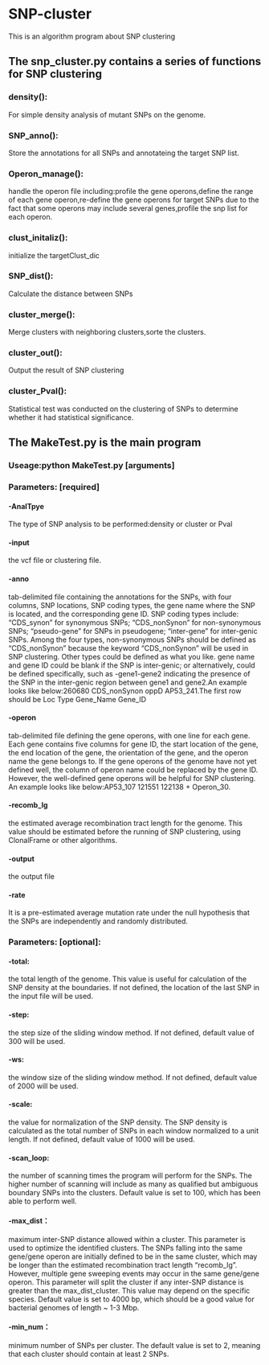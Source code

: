 # SNP-cluster
This is an algorithm program about SNP clustering
## The snp_cluster.py contains a series of functions for SNP clustering
### density():
For simple density analysis of mutant SNPs on the genome.                                                                       
### SNP_anno():
Store the annotations for all SNPs and annotateing the target SNP list. 
### Operon_manage(): 
handle the operon file including:profile the gene operons,define the range of each gene operon,re-define the gene operons for target SNPs due to the fact that some operons may include several genes,profile the snp list for each operon.
### clust_initaliz():
initialize the targetClust_dic
### SNP_dist():
Calculate the distance between SNPs
### cluster_merge(): 
Merge clusters with neighboring clusters,sorte the clusters.
### cluster_out():
Output the result of SNP clustering
### cluster_Pval():
Statistical test was conducted on the clustering of SNPs to determine whether it had statistical significance.
## The MakeTest.py is the main program
### Useage:python MakeTest.py [arguments]
### Parameters: [required]
#### -AnalTpye
The type of SNP analysis to be performed:density or cluster or Pval
#### -input
the vcf file or clustering file.
#### -anno
tab-delimited file containing the annotations for the SNPs, with four columns, SNP locations, SNP coding types, the gene name where the SNP is located, and the corresponding gene ID. SNP coding types include: “CDS_synon” for synonymous SNPs; “CDS_nonSynon” for non-synonymous SNPs; “pseudo-gene” for SNPs in pseudogene; “inter-gene” for inter-genic SNPs.  Among the four types, non-synonymous SNPs should be defined as “CDS_nonSynon” because the keyword “CDS_nonSynon” will be used in SNP clustering. Other types could be defined as what you like. gene name and gene ID could be blank if the SNP is inter-genic; or alternatively, could be defined specifically, such as -gene1-gene2 indicating the presence of the SNP in the inter-genic region between gene1 and gene2.An example looks like below:260680  CDS_nonSynon oppD  AP53_241.The first row should be Loc  Type  Gene_Name Gene_ID
#### -operon
tab-delimited file defining the gene operons, with one line for each gene. Each gene contains five columns for gene ID, the start location of the gene, the end location of the gene, the orientation of the gene, and the operon name the gene belongs to. If the gene operons of the genome have not yet defined well, the column of operon name could be replaced by the gene ID. However, the well-defined gene operons will be helpful for SNP clustering. An example looks like below:AP53_107  121551  122138  + Operon_30.
#### -recomb_lg
 the estimated average recombination tract length for the genome. This value should be estimated before the running of SNP clustering, using ClonalFrame or other algorithms. 
#### -output
the output file
#### -rate
It is a pre-estimated average mutation rate under the null hypothesis that the SNPs are independently and randomly distributed.
### Parameters: [optional]:
#### -total: 
the total length of the genome. This value is useful for calculation of the SNP density at the boundaries. If not defined, the location of the last SNP in the input file will be used.
#### -step:
 the step size of the sliding window method. If not defined, default value of 300 will be used.
 #### -ws:
 the window size of the sliding window method. If not defined, default value of 2000 will be used.
 #### -scale:
  the value for normalization of the SNP density. The SNP density is calculated as the total number of SNPs in each window normalized to a unit length. If not defined, default value of 1000 will be used.
  #### -scan_loop:
  the number of scanning times the program will perform for the SNPs. The higher number of scanning will include as many as qualified but ambiguous boundary SNPs into the clusters.  Default value is set to 100, which has been able to perform well.
  #### -max_dist：
  maximum inter-SNP distance allowed within a cluster. This parameter is used to optimize the identified clusters. The SNPs falling into the same gene/gene operon are initially defined to be in the same cluster, which may be longer than the estimated recombination tract length “recomb_lg”. However, multiple gene sweeping events may occur in the same gene/gene operon.  This parameter will split the cluster if any inter-SNP distance is greater than the max_dist_cluster. This value may depend on the specific species. Default value is set to 4000 bp, which should be a good value for bacterial genomes of length ~ 1-3 Mbp.
  #### -min_num：
   minimum number of SNPs per cluster. The default value is set to 2, meaning that each cluster should contain at least 2 SNPs.
   
  
  
  
  
  
  
  
 


